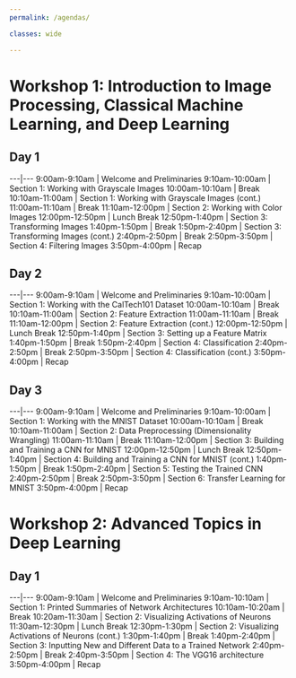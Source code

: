 ```yaml
---
permalink: /agendas/

classes: wide

---
```


# Workshop 1: Introduction to Image Processing, Classical Machine Learning, and Deep Learning

## Day 1

---|---
9:00am-9:10am	|	Welcome and Preliminaries 
9:10am-10:00am	| Section 1: Working with Grayscale Images
10:00am-10:10am	| Break
10:10am-11:00am	| Section 1: Working with Grayscale Images (cont.)
11:00am-11:10am	| Break
11:10am-12:00pm	| Section 2: Working with Color Images
12:00pm-12:50pm	| Lunch Break
12:50pm-1:40pm	|	Section 3: Transforming Images
1:40pm-1:50pm	|	Break
1:50pm-2:40pm	| Section 3: Transforming Images (cont.)
2:40pm-2:50pm | Break
2:50pm-3:50pm | Section 4: Filtering Images
3:50pm-4:00pm	|	Recap

## Day 2

---|---
9:00am-9:10am	|	Welcome and Preliminaries
9:10am-10:00am	|	Section 1: Working with the CalTech101 Dataset
10:00am-10:10am	| Break
10:10am-11:00am	| Section 2: Feature Extraction
11:00am-11:10am	| Break
11:10am-12:00pm	| Section 2: Feature Extraction (cont.)
12:00pm-12:50pm	| Lunch Break
12:50pm-1:40pm	|	Section 3: Setting up a Feature Matrix
1:40pm-1:50pm	|	Break
1:50pm-2:40pm	|	Section 4: Classification
2:40pm-2:50pm	|	Break
2:50pm-3:50pm	|	Section 4: Classification (cont.)
3:50pm-4:00pm	|	Recap

## Day 3

---|---
9:00am-9:10am	|	Welcome and Preliminaries
9:10am-10:00am	|	Section 1: Working with the MNIST Dataset
10:00am-10:10am	| Break
10:10am-11:00am	| Section 2: Data Preprocessing (Dimensionality Wrangling)
11:00am-11:10am	| Break
11:10am-12:00pm	| Section 3: Building and Training a CNN for MNIST
12:00pm-12:50pm	| Lunch Break
12:50pm-1:40pm	|	Section 4: Building and Training a CNN for MNIST (cont.)
1:40pm-1:50pm	|	Break
1:50pm-2:40pm	|	Section 5: Testing the Trained CNN
2:40pm-2:50pm	|	Break
2:50pm-3:50pm	|	Section 6: Transfer Learning for MNIST
3:50pm-4:00pm	|	Recap


# Workshop 2: Advanced Topics in Deep Learning

## Day 1

---|---
9:00am-9:10am	|	Welcome and Preliminaries
9:10am-10:10am	|	Section 1: Printed Summaries of Network Architectures
10:10am-10:20am	| Break
10:20am-11:30am	| Section 2: Visualizing Activations of Neurons
11:30am-12:30pm	| Lunch Break
12:30pm-1:30pm	|	Section 2: Visualizing Activations of Neurons (cont.)
1:30pm-1:40pm	|	Break
1:40pm-2:40pm	|	Section 3: Inputting New and Different Data to a Trained Network
2:40pm-2:50pm	|	Break
2:40pm-3:50pm	|	Section 4: The VGG16 architecture
3:50pm-4:00pm	|	Recap

